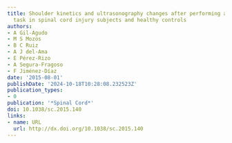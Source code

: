 ```yaml
---
title: Shoulder kinetics and ultrasonography changes after performing a high-intensity
  task in spinal cord injury subjects and healthy controls
authors:
- A Gil-Agudo
- M S Mozos
- B C Ruiz
- A J del-Ama
- E Pérez-Rizo
- A Segura-Fragoso
- F Jiménez-Díaz
date: '2015-08-01'
publishDate: '2024-10-18T10:28:08.232523Z'
publication_types:
- 0
publication: '*Spinal Cord*'
doi: 10.1038/sc.2015.140
links:
- name: URL
  url: http://dx.doi.org/10.1038/sc.2015.140
---
```

